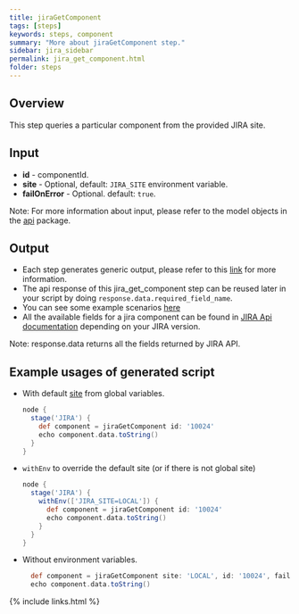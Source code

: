 ```yaml
---
title: jiraGetComponent
tags: [steps]
keywords: steps, component
summary: "More about jiraGetComponent step."
sidebar: jira_sidebar
permalink: jira_get_component.html
folder: steps
---
```


## Overview

This step queries a particular component from the provided JIRA site.

## Input

* **id** - componentId.
* **site** - Optional, default: `JIRA_SITE` environment variable.
* **failOnError** - Optional. default: `true`.

Note: For more information about input, please refer to the model objects in the [api](https://github.com/jenkinsci/jira-steps-plugin/tree/master/src/main/java/org/thoughtslive/jenkins/plugins/jira/api) package.

## Output

* Each step generates generic output, please refer to this [link](config.html#common-response--error-handling) for more information.
* The api response of this jira_get_component step can be reused later in your script by doing `response.data.required_field_name`.
* You can see some example scenarios [here](https://jenkinsci.github.io/jira-steps-plugin/common_usages.html)
* All the available fields for a jira component can be found in [JIRA Api documentation](https://docs.atlassian.com/jira/REST/) depending on your JIRA version.

Note: response.data returns all the fields returned by JIRA API.

## Example usages of generated script

* With default [site](config#environment-variables) from global variables.

  ```groovy
  node {
    stage('JIRA') {
      def component = jiraGetComponent id: '10024'
      echo component.data.toString()
    }
  }
  ```
* `withEnv` to override the default site (or if there is not global site)

  ```groovy
  node {
    stage('JIRA') {
      withEnv(['JIRA_SITE=LOCAL']) {
        def component = jiraGetComponent id: '10024'
        echo component.data.toString()
      }
    }
  }
  ```
* Without environment variables.

  ```groovy
    def component = jiraGetComponent site: 'LOCAL', id: '10024', failOnError: false
    echo component.data.toString()
  ```

{% include links.html %}
